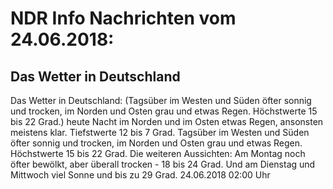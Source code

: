 # NDR Info Nachrichten vom 24.06.2018:


## Das Wetter in Deutschland
Das Wetter in Deutschland:
(Tagsüber im Westen und Süden öfter sonnig und trocken, im Norden und Osten grau und etwas Regen. Höchstwerte 15 bis 22 Grad.) heute Nacht im Norden und im Osten etwas Regen, ansonsten meistens klar. Tiefstwerte 12 bis 7 Grad. Tagsüber im Westen und Süden öfter sonnig und trocken, im Norden und Osten grau und etwas Regen. Höchstwerte 15 bis 22 Grad. Die weiteren Aussichten:
Am Montag noch öfter bewölkt, aber überall trocken - 18 bis 24 Grad. Und am Dienstag und Mittwoch viel Sonne und bis zu 29 Grad. 24.06.2018 02:00 Uhr 
